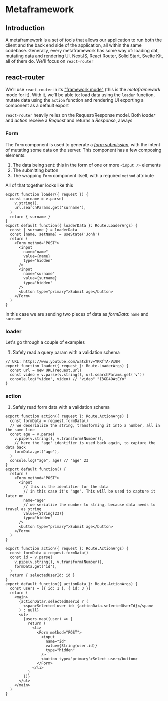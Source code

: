 # Metaframework

## Introduction

A metaframework is a set of tools that allows our application to run both the client and the back end side of the application, all within the same codebase. Generally, every metaframework has some way of: loading dat, mutating data and rendering UI. NextJS, React Router, Solid Start, Svelte Kit, all of them do. We'll focus on `react-router`

## react-router

We'll use `react-router` in its ["framework mode"](https://reactrouter.com/start/framework/installation) (this is the _metaframework_ mode for it). With it, we'll be able to: load data using the `loader` function, mutate data using the `action` function and rendering UI exporting a component as a default export

`react-router` heavily relies on the Request/Response model. Both _loader_ and _action_ receive a _Request_ and returns a _Response_, always

### Form


The `Form` component is used to generate a [_form submission_](https://developer.mozilla.org/en-US/docs/Web/API/HTMLFormElement/submit), with the intent of mutating some data on the server. This component has a few composing elements:

1. The data being sent: this in the form of one or more `<input />` elements
2. The submitting button
3. The wrapping `Form` component itself, with a required `method` attribute

All of that together looks like this

```tsx
export function loader({ request }) {
  const surname = v.parse(
    v.string(),
    url.searchParams.get('surname'),
  )
  return { surname }
}
export default function({ loaderData }: Route.LoaderArgs) {
  const { surname } = loaderData
  const [name, setName] = useState('Jonh')
  return (
    <Form method="POST">
      <input
        name="name"
        value={name}
        type="hidden"
      />
      <input
        name="surname"
        value={surname}
        type="hidden"
      />
      <button type="primary">Submit age</button>
    </Form>
  )
}
```

In this case we are sending two pieces of data as _formData_: `name` and `surname`

### loader

Let's go through a couple of examples

1. Safely read a query param with a validation schema

```tsx
// URL: https://www.youtube.com/watch?v=YKRfTA-Vx9M
export function loader({ request }: Route.LoaderArgs) {
  const url = new URL(request.url)
  const video = v.parse(v.string(), url.searchParams.get('v')) 
  console.log("video", video) // "video" "I3GD4OAtEYo"
}
```

### action

1. Safely read form data with a validation schema

```tsx
export function action({ request }: Route.ActionArgs) {
  const formData = request.formData()
  // we deserialize the string, transforming it into a number, all in the same line
  const age = v.parse(
    v.pipe(v.string(), v.transform(Number)),
    // here the "age" identifier is used back again, to capture the data back
    formData.get("age"),
  )
  console.log("age", age) // "age" 23
}
export default function() {
  return (
    <Form method="POST">
      <input
        // this is the identifier for the data
        // in this case it's "age". This will be used to capture it later on
        name="age"
        // we serialize the number to string, because data needs to travel as string
        value={String(23)}
        type="hidden"
      />
      <button type="primary">Submit age</button>
    </Form>
  )
}
```

```tsx
export function action({ request }: Route.ActionArgs) {
  const formData = request.formData()
  const id = v.parse(
    v.pipe(v.string(), v.transform(Number)),
    formData.get("id"),
  )
  return { selectedUserId: id }
}
export default function({ actionData }: Route.ActionArgs) {
  const users = [{ id: 1 }, { id: 3 }]
  return (
    <main>
      {actionData?.selectedUserId ? (
        <span>Selected user id: {actionData.selectedUserId}</span>
      ) : null}
      <ul>
        {users.map((user) => {
          return (
            <li>
              <Form method="POST">
                <input
                  name="id"
                  value={String(user.id)}
                  type="hidden"
                />
                <button type="primary">Select user</button>
              </Form>
            </li>
          )
        })}
      </ul>
    </main>
  )
}
```
